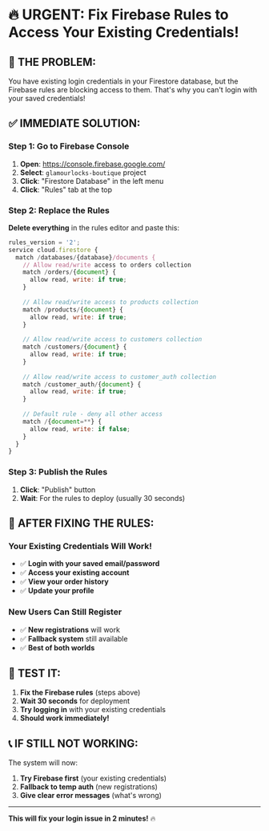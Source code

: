 # 🔥 URGENT: Fix Firebase Rules to Access Your Existing Credentials!

## 🚨 **THE PROBLEM:**
You have existing login credentials in your Firestore database, but the Firebase rules are blocking access to them. That's why you can't login with your saved credentials!

## ✅ **IMMEDIATE SOLUTION:**

### **Step 1: Go to Firebase Console**
1. **Open**: https://console.firebase.google.com/
2. **Select**: `glamourlocks-boutique` project
3. **Click**: "Firestore Database" in the left menu
4. **Click**: "Rules" tab at the top

### **Step 2: Replace the Rules**
**Delete everything** in the rules editor and paste this:

```javascript
rules_version = '2';
service cloud.firestore {
  match /databases/{database}/documents {
    // Allow read/write access to orders collection
    match /orders/{document} {
      allow read, write: if true;
    }
    
    // Allow read/write access to products collection
    match /products/{document} {
      allow read, write: if true;
    }
    
    // Allow read/write access to customers collection
    match /customers/{document} {
      allow read, write: if true;
    }
    
    // Allow read/write access to customer_auth collection
    match /customer_auth/{document} {
      allow read, write: if true;
    }
    
    // Default rule - deny all other access
    match /{document=**} {
      allow read, write: if false;
    }
  }
}
```

### **Step 3: Publish the Rules**
1. **Click**: "Publish" button
2. **Wait**: For the rules to deploy (usually 30 seconds)

## 🎯 **AFTER FIXING THE RULES:**

### **Your Existing Credentials Will Work!**
- ✅ **Login with your saved email/password**
- ✅ **Access your existing account**
- ✅ **View your order history**
- ✅ **Update your profile**

### **New Users Can Still Register**
- ✅ **New registrations** will work
- ✅ **Fallback system** still available
- ✅ **Best of both worlds**

## 🚀 **TEST IT:**

1. **Fix the Firebase rules** (steps above)
2. **Wait 30 seconds** for deployment
3. **Try logging in** with your existing credentials
4. **Should work immediately!**

## 📞 **IF STILL NOT WORKING:**

The system will now:
1. **Try Firebase first** (your existing credentials)
2. **Fallback to temp auth** (new registrations)
3. **Give clear error messages** (what's wrong)

---

**This will fix your login issue in 2 minutes!** 🔥







